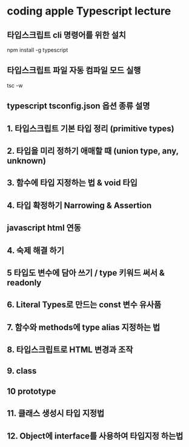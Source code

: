 # coding apple Typescript lecture

## 타입스크립트 cli 명령어를 위한 설치

npm install -g typescript

## 타입스크립트 파일 자동 컴파일 모드 실행

tsc -w

## typescript tsconfig.json 옵션 종류 설명

## 1. 타입스크립트 기본 타입 정리 (primitive types)

## 2. 타입을 미리 정하기 애매할 때 (union type, any, unknown)

## 3. 함수에 타입 지정하는 법 & void 타입

## 4. 타입 확정하기 Narrowing & Assertion

## javascript html 연동

## 4. 숙제 해결 하기

## 5 타입도 변수에 담아 쓰기 / type 키워드 써서 & readonly

## 6. Literal Types로 만드는 const 변수 유사품

## 7. 함수와 methods에 type alias 지정하는 법

## 8. 타입스크립트로 HTML 변경과 조작

## 9. class

## 10 prototype

## 11. 클래스 생성시 타입 지정법

## 12. Object에 interface를 사용하여 타입지정 하는법
